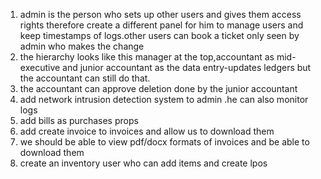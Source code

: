 1. admin is the person who sets up other users and gives them access rights therefore create a different panel for him to manage users and keep timestamps of logs.other users can book a ticket only seen by admin who makes the change
2. the hierarchy looks like this manager at the top,accountant as mid-executive and junior accountant as the data entry-updates ledgers but the accountant can still do that.
3. the accountant can approve deletion done by the junior accountant
4. add network intrusion detection system to admin .he can also monitor logs
5. add bills as purchases props
6. add create invoice to invoices and allow us to download them
7. we should be able to view pdf/docx formats of invoices and be able to download them
8. create an inventory user who can add items and create lpos


